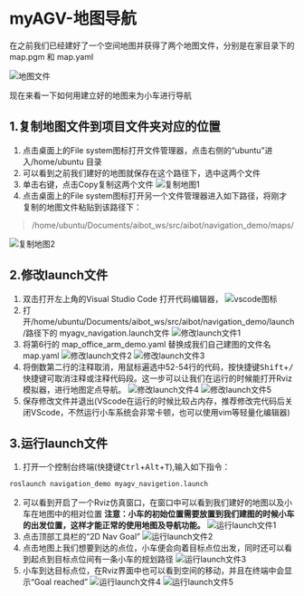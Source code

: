 ﻿# myAGV-地图导航

在之前我们已经建好了一个空间地图并获得了两个地图文件，分别是在家目录下的 map.pgm  和 map.yaml

![地图文件](../image/小车建图/家目录地图文件.png)

 现在来看一下如何用建立好的地图来为小车进行导航

## 1.复制地图文件到项目文件夹对应的位置
1. 点击桌面上的File system图标打开文件管理器，点击右侧的“ubuntu”进入/home/ubuntu 目录
2. 可以看到之前我们建好的地图就保存在这个路径下，选中这两个文件
3. 单击右键，点击Copy复制这两个文件
![复制地图1](../image/小车地图导航/文件管理器1.png)
4. 点击桌面上的File system图标打开另一个文件管理器进入如下路径，将刚才复制的地图文件粘贴到该路径下：
 > /home/ubuntu/Documents/aibot_ws/src/aibot/navigation_demo/maps/
 
![复制地图2](../image/小车地图导航/文件管理器2.png)

## 2.修改launch文件
1. 双击打开左上角的Visual Studio Code 打开代码编辑器，
![vscode图标](../image/小车地图导航/vscode图标.png)
2. 打开/home/ubuntu/Documents/aibot_ws/src/aibot/navigation_demo/launch/路径下的 myagv_navigation.launch文件
![修改launch文件1](../image/小车地图导航/修改launch1.png)
3. 将第6行的 map_office_arm_demo.yaml 替换成我们自己建图的文件名 map.yaml
![修改launch文件2](../image/小车地图导航/修改launch2.png)
![修改launch文件3](../image/小车地图导航/修改launch3.png)
4. 将倒数第二行的注释取消，用鼠标遍选中52-54行的代码，按快捷键<kbd>Shift</kbd>+<kbd>/</kbd>快捷键可取消注释或注释代码段。这一步可以让我们在运行的时候能打开Rviz模拟器，进行地图定点导航。
![修改launch文件4](../image/小车地图导航/修改launch4.png)
![修改launch文件5](../image/小车地图导航/修改launch5.png)
5. 保存修改文件并退出(VScode在运行的时候比较占内存，推荐修改完代码后关闭VScode，不然运行小车系统会非常卡顿，也可以使用vim等轻量化编辑器)
## 3.运行launch文件
1. 打开一个控制台终端(快捷键<kbd>Ctrl</kbd>+<kbd>Alt</kbd>+<kbd>T</kbd>),输入如下指令： 
```bash
roslaunch navigation_demo myagv_navigetion.launch
```
2. 可以看到开启了一个Rviz仿真窗口，在窗口中可以看到我们建好的地图以及小车在地图中的相对位置
**注意：小车的初始位置需要放置到我们建图的时候小车的出发位置，这样才能正常的使用地图及导航功能。**
![运行launch文件1](../image/小车地图导航/运行launch1.png)
3. 点击顶部工具栏的“2D Nav Goal” 
![运行launch文件2](../image/小车地图导航/运行launch2.png)
4. 点击地图上我们想要到达的点位，小车便会向着目标点位出发，同时还可以看到起点到目标点位间有一条小车的规划路径
![运行launch文件3](../image/小车地图导航/运行launch3.png)
5. 小车到达目标点位，在Rviz界面中也可以看到空间的移动，并且在终端中会显示“Goal reached”
![运行launch文件4](../image/小车地图导航/运行launch4.png)
![运行launch文件5](../image/小车地图导航/运行launch5.png)

